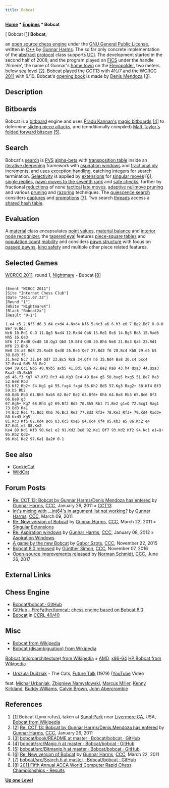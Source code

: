 ```yaml
---
title: Bobcat
---
```

**[Home](Home "Home") * [Engines](Engines "Engines") * Bobcat**

\[ Bobcat <a id="cite-note-1" href="#cite-ref-1">[1]</a>
**Bobcat**,

an [open source chess engine](Category:Open_Source "Category:Open Source") under the [GNU General Public License](Free_Software_Foundation#GPL "Free Software Foundation"), written in [C++](Cpp "Cpp") by [Gunnar Harms](Gunnar_Harms "Gunnar Harms"). The so far only concrete implementation of the [abstract](Cpp#AbstractClass "Cpp") [protocol](Protocols "Protocols") class supports [UCI](UCI "UCI"). The development started in the second half of 2008, and the program played on [FICS](index.php?title=Free_Internet_Chess_Server&action=edit&redlink=1 "Free Internet Chess Server (page does not exist)") under the handle 'Almere', the name of Gunnar's [home town](https://en.wikipedia.org/wiki/Almere) on the [Flevopolder](https://en.wikipedia.org/wiki/Flevopolder), two meters below [sea level](https://en.wikipedia.org/wiki/Sea_level) <a id="cite-note-2" href="#cite-ref-2">[2]</a>. Bobcat played the [CCT13](CCT13 "CCT13") with 4½/7 and the [WCRCC 2011](WCRCC_2011 "WCRCC 2011") with 6/10. Bobcat's [opening book](Opening_Book "Opening Book") is made by [Denis Mendoza](Denis_Mendoza "Denis Mendoza") <a id="cite-note-3" href="#cite-ref-3">[3]</a>.

## Description

## Bitboards

Bobcat is a [bitboard](Bitboards "Bitboards") engine and uses [Pradu Kannan's](Pradu_Kannan "Pradu Kannan") [magic bitboards](Magic_Bitboards "Magic Bitboards") <a id="cite-note-4" href="#cite-ref-4">[4]</a> to determine [sliding piece attacks](Sliding_Piece_Attacks "Sliding Piece Attacks"), and (conditionally compiled) [Matt Taylor's](Matt_Taylor "Matt Taylor") [folded forward bitscan](BitScan#MattTaylorsFoldingtrick "BitScan") <a id="cite-note-5" href="#cite-ref-5">[5]</a>.

## Search

Bobcat's [search](Search "Search") is [PVS](Principal_Variation_Search "Principal Variation Search") [alpha-beta](Alpha-Beta "Alpha-Beta") with [transposition table](Transposition_Table "Transposition Table") inside an [iterative deepening](Iterative_Deepening "Iterative Deepening") framework with [aspiration windows](Aspiration_Windows "Aspiration Windows") and [fractional ply increments](Depth#FractionalPlies "Depth"), and uses [exception handling](Cpp#ExceptionHandling "Cpp"), catching integers for search termination. [Selectivity](Selectivity "Selectivity") is applied by [extensions](Extensions "Extensions") for [singular moves](Singular_Extensions "Singular Extensions") <a id="cite-note-6" href="#cite-ref-6">[6]</a>, [single replies](One_Reply_Extensions "One Reply Extensions"), [pawn moves to the seventh rank](Passed_Pawn_Extensions "Passed Pawn Extensions") and [safe checks](Check_Extensions "Check Extensions"), further by fractional [reductions](Reductions "Reductions") of none [tactical](Tactical_Moves "Tactical Moves") [late moves](Late_Move_Reductions "Late Move Reductions"), [adaptive nullmove pruning](Null_Move_Pruning#AdaptiveNullMovePruning "Null Move Pruning") and various [pruning](Pruning "Pruning") and [razoring](Razoring "Razoring") techniques. The [quiescence search](Quiescence_Search "Quiescence Search") considers [captures](Captures "Captures") and [promotions](Promotions "Promotions") <a id="cite-note-7" href="#cite-ref-7">[7]</a>. Two search [threads](Thread "Thread") access a [shared hash table](Shared_Hash_Table "Shared Hash Table").

## Evaluation

A [material](Material "Material") class encapsulates [point values](Point_Value "Point Value"), [material balance](Material#Balance "Material") and [interior node recognizer](Interior_Node_Recognizer "Interior Node Recognizer"), the [tapered eval](Tapered_Eval "Tapered Eval") features [piece-square tables](Piece-Square_Tables "Piece-Square Tables") and [population count](Population_Count "Population Count") [mobility](Mobility "Mobility") and considers [pawn structure](Pawn_Structure "Pawn Structure") with focus on [passed pawns](Passed_Pawn "Passed Pawn"), [king safety](King_Safety "King Safety") and multiple other piece related features.

## Selected Games

[WCRCC 2011](WCRCC_2011 "WCRCC 2011"), round 1, [Nightmare](Nightmare_NL "Nightmare NL") - Bobcat <a id="cite-note-8" href="#cite-ref-8">[8]</a>

```

[Event "WCRCC 2011"]
[Site "Internet Chess Club"]
[Date "2011.07.23"]
[Round "1"]
[White "NightmareX"]
[Black "Bobcat2x"]
[Result "0-1"]

1.e4 c5 2.Nf3 d6 3.d4 cxd4 4.Nxd4 Nf6 5.Nc3 a6 6.h3 e6 7.Be2 Bd7 8.O-O Be7 9.Qd3 
Nc6 10.Rd1 O-O 11.Qg3 Nxd4 12.Rxd4 Qb6 13.Rd1 Bc6 14.Bg5 Bd8 15.Rxd6 Nh5 16.Qe3 
Nf6 17.Rxd8 Qxd8 18.Qg3 Qb8 19.Bf4 Qd8 20.Bh6 Ne8 21.Be3 Qa5 22.Rd1 Nf6 23.Bh6 
Ne8 24.a3 Rd8 25.Rxd8 Qxd8 26.Be3 Qe7 27.Bd3 f6 28.Bc4 Kh8 29.e5 b5 30.Bd3 f5 
31.Ne2 Nc7 32.b4 Qd7 33.Bc5 Rc8 34.Qf4 h6 35.Nd4 Ba8 36.c4 bxc4 37.Bxc4 Bd5 38.Be2 
Qa4 39.Qc1 Nb5 40.Nxb5 axb5 41.Bd1 Qa6 42.Be2 Ra8 43.h4 Qxa3 44.Qxa3 Rxa3 45.Bxb5 
g6 46.f3 Kg7 47.Kf2 Rc3 48.Kg3 Bc4 49.Ba4 g5 50.hxg5 hxg5 51.Be7 Ra3 52.Be8 Rb3 
53.Kf2 Rb2+ 54.Kg1 g4 55.fxg4 fxg4 56.Kh2 Bd5 57.Kg3 Rxg2+ 58.Kf4 Bf3 59.b5 Rb2 
60.Bd6 Rb3 61.Bh5 Rxb5 62.Be7 Be2 63.Bf6+ Kh6 64.Be8 Rb3 65.Bc6 Bf3 66.Be8 g3 
67.Bg5+ Kg7 68.Bh4 g2 69.Bf2 Bd5 70.Bh5 Rb1 71.Be2 g1=Q 72.Bxg1 Rxg1 73.Bd3 Ra1 
74.Bc2 Re1 75.Bd3 Kh6 76.Bc2 Re2 77.Bd3 Rf2+ 78.Ke3 Rf3+ 79.Kd4 Rxd3+ 80.Kxd3 Kg5 
81.Kc3 Kf5 82.Kd4 Bc6 83.Kc5 Kxe5 84.Kc4 Kf4 85.Kb3 e5 86.Kc2 e4 87.Kd1 e3 88.Ke2 
Ke4 89.Kd1 Kf3 90.Ke1 e2 91.Kd2 Be8 92.Ke1 Bf7 93.Kd2 Kf2 94.Kc1 e1=Q+ 95.Kb2 Qd2+ 
96.Kb1 Ke2 97.Ka1 Qa2# 0-1

```

## See also

- [CookieCat](CookieCat "CookieCat")
- [WildCat](WildCat "WildCat")

## Forum Posts

- [Re: CCT 13: Bobcat by Gunnar Harms/Denis Mendoza has entered](http://www.talkchess.com/forum/viewtopic.php?topic_view=threads&p=390644&t=37795) by [Gunnar Harms](Gunnar_Harms "Gunnar Harms"), [CCC](CCC "CCC"), January 26, 2011 » [CCT13](CCT13 "CCT13")
- [int's mixing with \_\_int64's in argument list not working?](http://www.talkchess.com/forum/viewtopic.php?p=398302) by [Gunnar Harms](Gunnar_Harms "Gunnar Harms"), [CCC](CCC "CCC"), March 09, 2011
- [Re: New version of Bobcat](http://www.talkchess.com/forum/viewtopic.php?p=400408#400408) by [Gunnar Harms](Gunnar_Harms "Gunnar Harms"), [CCC](CCC "CCC"), March 22, 2011 » [Singular Extensions](Singular_Extensions "Singular Extensions")
- [Re: Aspiration windows](http://www.talkchess.com/forum/viewtopic.php?start=0&t=41870&start=3) by [Gunnar Harms](Gunnar_Harms "Gunnar Harms"), [CCC](CCC "CCC"), January 08, 2012 » [Aspiration Windows](Aspiration_Windows "Aspiration Windows")
- [A game by the new Bobcat](http://www.talkchess.com/forum/viewtopic.php?t=58324) by [Gabor Szots](Gabor_Szots "Gabor Szots"), [CCC](CCC "CCC"), November 22, 2015
- [Bobcat 8.0 released](http://www.talkchess.com/forum/viewtopic.php?t=62005) by [Günther Simon](G%C3%BCnther_Simon "Günther Simon"), [CCC](CCC "CCC"), November 07, 2016
- [Open-source improvements released](http://www.talkchess.com/forum/viewtopic.php?t=64418) by [Norman Schmidt](Norman_Schmidt "Norman Schmidt"), [CCC](CCC "CCC"), June 26, 2017

## External Links

## Chess Engine

- [Bobcat/bobcat · GitHub](https://github.com/Bobcat/bobcat)
- [GitHub - FireFather/tomcat: chess engine based on Bobcat 8.0](https://github.com/FireFather/tomcat)
- [Bobcat](http://www.computerchess.org.uk/ccrl/4040/cgi/compare_engines.cgi?family=Bobcat&print=Rating+list&print=Results+table&print=LOS+table&print=Ponder+hit+table&print=Eval+difference+table&print=Comopp+gamenum+table&print=Overlap+table&print=Score+with+common+opponents) in [CCRL 40/40](CCRL "CCRL")

## Misc

- [Bobcat from Wikipedia](https://en.wikipedia.org/wiki/Bobcat)
- [Bobcat (disambiguation) from Wikipedia](https://en.wikipedia.org/wiki/Bobcat_%28disambiguation%29)

[Bobcat (microarchitecture) from Wikipedia](https://en.wikipedia.org/wiki/Bobcat_%28microarchitecture%29) » [AMD](AMD "AMD"), [x86-64](X86-64 "X86-64")
[HP Bobcat from Wikipedia](https://en.wikipedia.org/wiki/HP_Bobcat)

- [Urszula Dudziak](Category:Urszula_Dudziak "Category:Urszula Dudziak") - The Cats, [Future Talk](https://rateyourmusic.com/release/album/urszula-dudziak/future-talk/) (1979) ([YouTube](https://en.wikipedia.org/wiki/YouTube) Video

feat. [Michał Urbaniak](Category:Michal_Urbaniak "Category:Michal Urbaniak"), [Zbigniew Namysłowski](https://en.wikipedia.org/wiki/Zbigniew_Namys%C5%82owski), [Marcus Miller](Category:Marcus_Miller "Category:Marcus Miller"), [Kenny Kirkland](https://en.wikipedia.org/wiki/Kenny_Kirkland), [Buddy Williams](<https://en.wikipedia.org/wiki/Buddy_Williams_(jazz_drummer)>), [Calvin Brown](http://calrob-brown.50megs.com/link1.htm), [John Abercrombie](Category:John_Abercrombie "Category:John Abercrombie")

## References

1. <a id="cite-ref-1" href="#cite-note-1">[1]</a> Bobcat (Lynx rufus), taken at [Sunol Park](https://en.wikipedia.org/wiki/Sunol_Regional_Wilderness) near [Livermore CA](https://en.wikipedia.org/wiki/Livermore,_California), USA, [Bobcat from Wikipedia](https://en.wikipedia.org/wiki/Bobcat)
1. <a id="cite-ref-2" href="#cite-note-2">[2]</a> [Re: CCT 13: Bobcat by Gunnar Harms/Denis Mendoza has entered](http://www.talkchess.com/forum/viewtopic.php?topic_view=threads&p=390644&t=37795) by [Gunnar Harms](Gunnar_Harms "Gunnar Harms"), [CCC](CCC "CCC"), January 26, 2011
1. <a id="cite-ref-3" href="#cite-note-3">[3]</a> [bobcat/book/README at master · Bobcat/bobcat · GitHub](https://github.com/Bobcat/bobcat/blob/master/book/README)
1. <a id="cite-ref-4" href="#cite-note-4">[4]</a> [bobcat/src/Magic.h at master · Bobcat/bobcat · GitHub](https://github.com/Bobcat/bobcat/blob/master/src/Magic.h)
1. <a id="cite-ref-5" href="#cite-note-5">[5]</a> [bobcat/src/Bitmanip.h at master · Bobcat/bobcat · GitHub](https://github.com/Bobcat/bobcat/blob/master/src/Bitmanip.h)
1. <a id="cite-ref-6" href="#cite-note-6">[6]</a> [Re: New version of Bobcat](http://www.talkchess.com/forum/viewtopic.php?p=400408#400408) by [Gunnar Harms](Gunnar_Harms "Gunnar Harms"), [CCC](CCC "CCC"), March 22, 2011
1. <a id="cite-ref-7" href="#cite-note-7">[7]</a> [bobcat/src/Search.h at master · Bobcat/bobcat · GitHub](https://github.com/Bobcat/bobcat/blob/master/src/Search.h)
1. <a id="cite-ref-8" href="#cite-note-8">[8]</a> [2011 Fifth Annual ACCA World Computer Rapid Chess Championships - Results](http://compchess.org/ACCAWCRCC/2011ACCAWCRCC/WCRCCResults.html)

**[Up one Level](Engines "Engines")**

